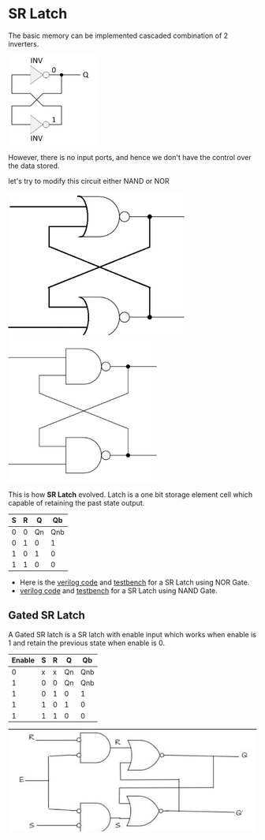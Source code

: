 # SR Latch

The basic memory can be implemented cascaded combination of 2 inverters.

![alt text](image.png)

However, there is no input ports, and hence we don't have the control over the data stored.

let's try to modify this circuit either NAND or NOR

![alt text](image-2.png)
![alt text](image-1.png)

This is how **SR Latch** evolved. Latch is a one bit storage element cell which capable of retaining the past state output. 

| S   | R   | Q   | Qb  |
| --- | --- | --- | --- |
| 0   | 0   | Qn  | Qnb |
| 0   | 1   | 0   | 1   |
| 1   | 0   | 1   | 0   |
| 1   | 1   | 0   | 0   |

- Here is the [verilog code](sr_latch.v) and [testbench](sr_nor_tb.v) for a SR Latch using NOR Gate.
-  [verilog code](sr_nand.v) and [testbench](sr_nand_tb.v) for a SR Latch using NAND Gate.
  

## Gated SR Latch
A Gated SR latch is a SR latch with enable input which works when enable is 1 and retain the previous state when enable is 0. 

| Enable | S   | R   | Q   | Qb  |
| ------ | --- | --- | --- | --- |
| 0      | x   | x   | Qn  | Qnb |
| 1      | 0   | 0   | Qn  | Qnb |
| 1      | 0   | 1   | 0   | 1   |
| 1      | 1   | 0   | 1   | 0   |
| 1      | 1   | 1   | 0   | 0   |

![alt text](image-3.png)
